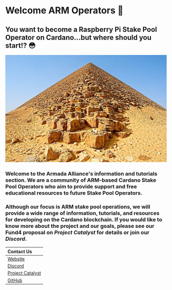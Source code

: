 # Welcome ARM Operators 🦾

## You want to become a Raspberry Pi Stake Pool Operator on Cardano...but where should you start!?  😳

![](.gitbook/assets/download-6-.jpeg)

### **Welcome to the Armada Alliance's information and tutorials section.** We are a community of ARM-based Cardano Stake Pool Operators who aim to provide support and free educational resources to future Stake Pool Operators.

### Although our focus is ARM stake pool operations, we will provide a wide range of information, tutorials, and resources for developing on the Cardano blockchain. If you would like to know more about the project and our goals, please see our Fund4 proposal on _Project Catalyst_ for details or join our _Discord_.

| Contact Us |
| :--- |
| [Website](https://armada-alliance.com) |
| [Discord](https://discord.com/invite/EEcB8eb2) |
| [Project Catalyst ](https://cardano.ideascale.com/a/dtd/ARMing-Cardano/340480-48088#idea-tab-comments) |
| [GitHub](https://github.com/armada-alliance) |

